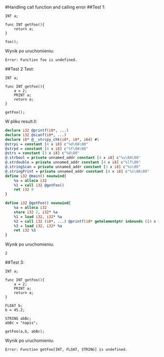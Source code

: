 #Handling call function and calling error
##Test 1: 
```
INT a;

func INT getFoo(){
    return a;
}

foo();
```


Wynik po uruchomieniu: 
```
Error: Function foo is undefined.
```

##Test 2
Test: 
```
INT a;

func INT getFoo(){
    a = 2;
    PRINT a;
    return a;
}

getFoo();

```

W pliku result.ll:
```llvm
declare i32 @printf(i8*, ...)
declare i32 @scanf(i8*, ...)
declare i8* @__strcpy_chk(i8*, i8*, i64) #1
@strpi = constant [4 x i8] c"%d\0A\00"
@strpd = constant [4 x i8] c"%f\0A\00"
@strs = constant [3 x i8] c"%d\00"
@.strbool = private unnamed_addr constant [4 x i8] c"%u\0A\00"
@.strdouble = private unnamed_addr constant [4 x i8] c"%lf\00"
@.stringScan = private unnamed_addr constant [3 x i8] c"%s\00"
@.stringPrint = private unnamed_addr constant [4 x i8] c"%s\0A\00"
define i32 @main() nounwind{
	%a = alloca i32
	%1 = call i32 @getFoo()
	ret i32 0 
}

define i32 @getFoo() nounwind{
    %a = alloca i32
	store i32 2, i32* %a
	%1 = load i32, i32* %a
	%2 = call i32 (i8*, ...) @printf(i8* getelementptr inbounds ([4 x i8], [4 x i8]* @strpi, i32 0, i32 0), i32 %1)
	%3 = load i32, i32* %a
	ret i32 %3
}
```

Wynik po uruchomieniu: 
```
2
```

##Test 3: 
```
INT a;

func INT getFoo(){
    a = 2;
    PRINT a;
    return a;
}

FLOAT b;
b = 45.2;

STRING abBc;
abBc = "napis";

getFoo(a,b, abBc);

```


Wynik po uruchomieniu: 
```
Error: Function getFoo[INT, FLOAT, STRING] is undefined.
```
